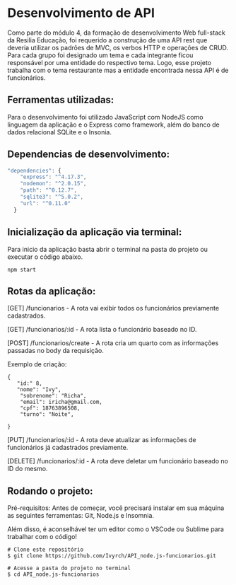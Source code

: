 #   Desenvolvimento de API 


<p> Como parte do módulo 4, da formação de desenvolvimento Web full-stack da Resilia Educação, foi requerido a construção de uma API rest que deveria utilizar os padrões de MVC, os verbos HTTP e operações de CRUD. Para cada grupo foi designado um tema e cada integrante ficou responsável por uma entidade do respectivo tema. Logo, esse projeto trabalha com o tema restaurante mas a entidade encontrada nessa API é de funcionários. </p> 


## Ferramentas utilizadas:

Para o desenvolvimento foi utilizado JavaScript com NodeJS como linguagem da aplicação e o Express como framework, além do banco de dados relacional SQLite e o Insonia. 
## Dependencias de desenvolvimento: 
````js
"dependencies": {
    "express": "^4.17.3",
    "nodemon": "^2.0.15",
    "path": "^0.12.7",
    "sqlite3": "^5.0.2",
    "url": "^0.11.0"
  }
  ````

  ## Inicialização da aplicação via terminal: 
 
 Para inicio da aplicação basta abrir o terminal na pasta do projeto ou executar o código abaixo.
 ````
npm start

````

## Rotas da aplicação: 

[GET] /funcionarios - A rota vai exibir todos os funcionários previamente cadastrados. 

[GET] /funcionarios/:id - A rota lista o funcionário baseado no ID. 

[POST] /funcionarios/create - A rota cria um quarto com as informações passadas no body da requisição. 

Exemplo de criação: 
````
{   
   "id:" 8,
   "nome": "Ivy",
	"sobrenome": "Richa",
	"email": iricha@gmail.com,
	"cpf": 18763896508,
	"turno": "Noite",
    
}

````

[PUT] /funcionarios/:id - A rota deve atualizar as informações de funcionários já cadastrados previamente.

[DELETE] /funcionarios/:id - A rota deve deletar um funcionário baseado no ID do mesmo. 



## Rodando o projeto: 

Pré-requisitos:
Antes de começar, você precisará instalar em sua máquina as seguintes ferramentas: Git, Node.js e Insomnia.

Além disso, é aconselhável ter um editor como o VSCode ou Sublime para trabalhar com o código!

```` 
# Clone este repositório
$ git clone https://github.com/Ivyrch/API_node.js-funcionarios.git

# Acesse a pasta do projeto no terminal
$ cd API_node.js-funcionarios



